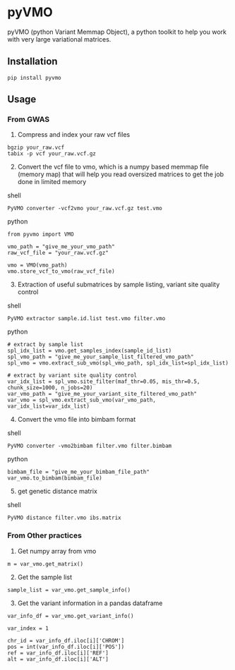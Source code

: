 # pyVMO
pyVMO (python Variant Memmap Object), a python toolkit to help you work with very large variational matrices.


## Installation
```
pip install pyvmo
```

## Usage

### From GWAS

1. Compress and index your raw vcf files
```
bgzip your_raw.vcf
tabix -p vcf your_raw.vcf.gz
```

2. Convert the vcf file to vmo, which is a numpy based memmap file (memory map) that will help you read oversized matrices to get the job done in limited memory

shell
```
PyVMO converter -vcf2vmo your_raw.vcf.gz test.vmo
```

python
```
from pyvmo import VMO

vmo_path = "give_me_your_vmo_path"
raw_vcf_file = "your_raw.vcf.gz"

vmo = VMO(vmo_path)
vmo.store_vcf_to_vmo(raw_vcf_file)
```

3. Extraction of useful submatrices by sample listing, variant site quality control

shell
```
PyVMO extractor sample.id.list test.vmo filter.vmo
```

python
```
# extract by sample list
spl_idx_list = vmo.get_samples_index(sample_id_list)
spl_vmo_path = "give_me_your_sample_list_filtered_vmo_path"
spl_vmo = vmo.extract_sub_vmo(spl_vmo_path, spl_idx_list=spl_idx_list)

# extract by variant site quality control
var_idx_list = spl_vmo.site_filter(maf_thr=0.05, mis_thr=0.5, chunk_size=1000, n_jobs=20)
var_vmo_path = "give_me_your_variant_site_filtered_vmo_path"
var_vmo = spl_vmo.extract_sub_vmo(var_vmo_path, var_idx_list=var_idx_list)
```

4. Convert the vmo file into bimbam format

shell
```
PyVMO converter -vmo2bimbam filter.vmo filter.bimbam
```

python
```
bimbam_file = "give_me_your_bimbam_file_path"
var_vmo.to_bimbam(bimbam_file)
```

5. get genetic distance matrix

shell
```
PyVMO distance filter.vmo ibs.matrix
```

### From Other practices

1. Get numpy array from vmo
```
m = var_vmo.get_matrix()
```

2. Get the sample list
```
sample_list = var_vmo.get_sample_info()
```

3. Get the variant information in a pandas dataframe
```
var_info_df = var_vmo.get_variant_info()

var_index = 1

chr_id = var_info_df.iloc[i]['CHROM']
pos = int(var_info_df.iloc[i]['POS'])
ref = var_info_df.iloc[i]['REF']
alt = var_info_df.iloc[i]['ALT']
```